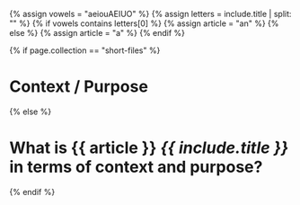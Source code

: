 {% assign vowels = "aeiouAEIUO" %}
{% assign letters = include.title | split: "" %}
{% if vowels  contains  letters[0] %}
{% assign article = "an" %}
{% else %}
{% assign article = "a" %}
{% endif %}

{% if page.collection == "short-files" %}
# Context / Purpose
{% else %}
# What is {{ article }} *{{ include.title }}* in terms of context and purpose?
{% endif %}
